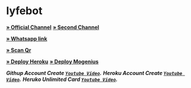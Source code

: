# lyfebot

**[» Official Channel](https://www.youtube.com/@HEROKUCCBIN)**
**[» Second Channel](https://www.youtube.com/@dev_baloch)**


**[» Whatsapp link](https://chat.whatsapp.com/BD4tDPfr4GD3Nuoio8O63T)**



**[» Scan Qr](https://qr-hazel-alpha.vercel.app/md)**

**[» Deploy Heroku](https://dashboard.heroku.com/new-app?template=https://github.com/kuchbhiden12345/whatsapp-bot-md)**
**[» Deploy Mogenius](https://studio.mogenius.com/studio/cloud-space/cloud-space-overview)**



***Githup Account Create [`Youtube Video`](https://youtu.be/JdOZDvzg5EE?si=24Q-wpcjIVWs8WTi).*** 
***Heroku Account Create [`Youtube Video`](https://youtu.be/djJ8DOVcEVQ?si=QGTjz-Ba6N8yxRog).*** 
***Heruko Unlimited Card [`Youtube Video`](https://youtu.be/6nv1netcDbo?si=EFbLSTftGvNF0ZuS).*** 
